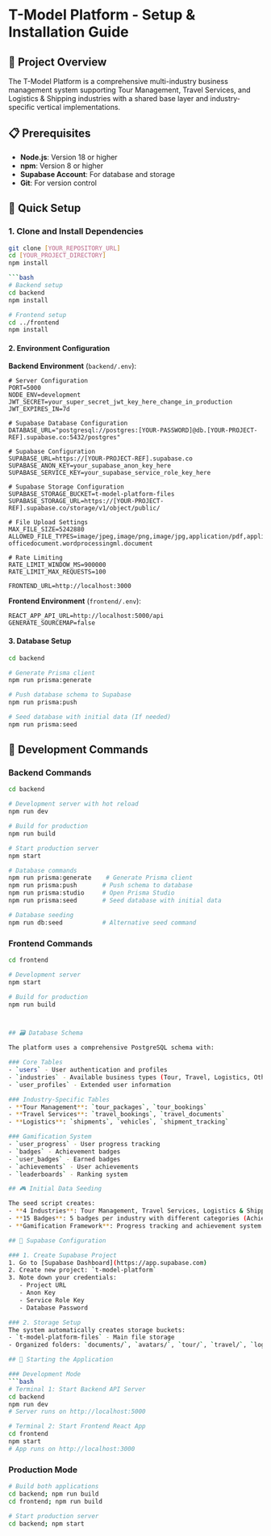 # T-Model Platform - Setup & Installation Guide

## 🎯 Project Overview

The T-Model Platform is a comprehensive multi-industry business management system supporting Tour Management, Travel Services, and Logistics & Shipping industries with a shared base layer and industry-specific vertical implementations.

## 📋 Prerequisites

- **Node.js**: Version 18 or higher
- **npm**: Version 8 or higher
- **Supabase Account**: For database and storage
- **Git**: For version control

## 🚀 Quick Setup

### 1. Clone and Install Dependencies

```bash
git clone [YOUR_REPOSITORY_URL]
cd [YOUR_PROJECT_DIRECTORY]
npm install

```bash
# Backend setup
cd backend
npm install

# Frontend setup
cd ../frontend
npm install
```

#### 2. Environment Configuration

**Backend Environment** (`backend/.env`):
```env
# Server Configuration
PORT=5000
NODE_ENV=development
JWT_SECRET=your_super_secret_jwt_key_here_change_in_production
JWT_EXPIRES_IN=7d

# Supabase Database Configuration
DATABASE_URL="postgresql://postgres:[YOUR-PASSWORD]@db.[YOUR-PROJECT-REF].supabase.co:5432/postgres"

# Supabase Configuration
SUPABASE_URL=https://[YOUR-PROJECT-REF].supabase.co
SUPABASE_ANON_KEY=your_supabase_anon_key_here
SUPABASE_SERVICE_KEY=your_supabase_service_role_key_here

# Supabase Storage Configuration
SUPABASE_STORAGE_BUCKET=t-model-platform-files
SUPABASE_STORAGE_URL=https://[YOUR-PROJECT-REF].supabase.co/storage/v1/object/public/

# File Upload Settings
MAX_FILE_SIZE=5242880
ALLOWED_FILE_TYPES=image/jpeg,image/png,image/jpg,application/pdf,application/msword,application/vnd.openxmlformats-officedocument.wordprocessingml.document

# Rate Limiting
RATE_LIMIT_WINDOW_MS=900000
RATE_LIMIT_MAX_REQUESTS=100

FRONTEND_URL=http://localhost:3000
```

**Frontend Environment** (`frontend/.env`):
```env
REACT_APP_API_URL=http://localhost:5000/api
GENERATE_SOURCEMAP=false
```

#### 3. Database Setup

```bash
cd backend

# Generate Prisma client
npm run prisma:generate

# Push database schema to Supabase
npm run prisma:push

# Seed database with initial data (If needed)
npm run prisma:seed
```

## 🔧 Development Commands

### Backend Commands
```bash
cd backend

# Development server with hot reload
npm run dev

# Build for production
npm run build

# Start production server
npm start

# Database commands
npm run prisma:generate    # Generate Prisma client
npm run prisma:push       # Push schema to database
npm run prisma:studio     # Open Prisma Studio
npm run prisma:seed       # Seed database with initial data

# Database seeding
npm run db:seed           # Alternative seed command
```

### Frontend Commands
```bash
cd frontend

# Development server
npm start

# Build for production
npm run build



## 🗃️ Database Schema

The platform uses a comprehensive PostgreSQL schema with:

### Core Tables
- `users` - User authentication and profiles
- `industries` - Available business types (Tour, Travel, Logistics, Other)
- `user_profiles` - Extended user information

### Industry-Specific Tables
- **Tour Management**: `tour_packages`, `tour_bookings`
- **Travel Services**: `travel_bookings`, `travel_documents`
- **Logistics**: `shipments`, `vehicles`, `shipment_tracking`

### Gamification System
- `user_progress` - User progress tracking
- `badges` - Achievement badges
- `user_badges` - Earned badges
- `achievements` - User achievements
- `leaderboards` - Ranking system

## 🎮 Initial Data Seeding

The seed script creates:
- **4 Industries**: Tour Management, Travel Services, Logistics & Shipping, Other Industries
- **15 Badges**: 5 badges per industry with different categories (Achievement, Milestone, Special, Revenue)
- **Gamification Framework**: Progress tracking and achievement system

## 🔐 Supabase Configuration

### 1. Create Supabase Project
1. Go to [Supabase Dashboard](https://app.supabase.com)
2. Create new project: `t-model-platform`
3. Note down your credentials:
   - Project URL
   - Anon Key
   - Service Role Key
   - Database Password

### 2. Storage Setup
The system automatically creates storage buckets:
- `t-model-platform-files` - Main file storage
- Organized folders: `documents/`, `avatars/`, `tour/`, `travel/`, `logistics/`

## 🚦 Starting the Application

### Development Mode
```bash
# Terminal 1: Start Backend API Server
cd backend
npm run dev
# Server runs on http://localhost:5000

# Terminal 2: Start Frontend React App
cd frontend
npm start
# App runs on http://localhost:3000
```

### Production Mode
```bash
# Build both applications
cd backend; npm run build
cd frontend; npm run build

# Start production server
cd backend; npm start